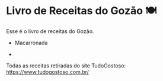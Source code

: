 # Livro de Receitas do Gozão 🍽

Esse é o livro de receitas do Gozão.

- Macarronada

- 

Todas as receitas retiradas do site TudoGostoso: https://www.tudogostoso.com.br/
